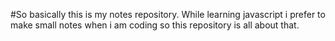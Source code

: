 #So basically this is my notes repository. While learning javascript i prefer to make small notes when i am coding so this repository is all about that.
